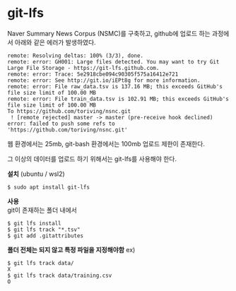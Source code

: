 # git-lfs
Naver Summary News Corpus (NSMC)를 구축하고, github에 업로드 하는 과정에서 아래와 같은 에러가 발생하였다.

```
remote: Resolving deltas: 100% (3/3), done.
remote: error: GH001: Large files detected. You may want to try Git Large File Storage - https://git-lfs.github.com.
remote: error: Trace: 5e2918cbe094c90305f575a16412e721
remote: error: See http://git.io/iEPt8g for more information.
remote: error: File raw_data.tsv is 137.16 MB; this exceeds GitHub's file size limit of 100.00 MB
remote: error: File train_data.tsv is 102.91 MB; this exceeds GitHub's file size limit of 100.00 MB
To https://github.com/toriving/nsnc.git
 ! [remote rejected] master -> master (pre-receive hook declined)
error: failed to push some refs to 'https://github.com/toriving/nsnc.git'
```

웹 환경에서는 25mb, git-bash 환경에서는 100mb 업로드 제한이 존재한다.

그 이상의 데이터를 업로드 하기 위해서는 git-lfs를 사용해야 한다.

**설치** (ubuntu / wsl2)
```
$ sudo apt install git-lfs
```

**사용**  
git이 존재하는 폴더 내에서
```
$ git lfs install
$ git lfs track "*.tsv"
$ git add .gitattributes
```
**폴더 전체는 되지 않고 특정 파일을 지정해야함**
ex)  
```
$ git lfs track data/ 
X
$ git lfs track data/training.csv
O
```
